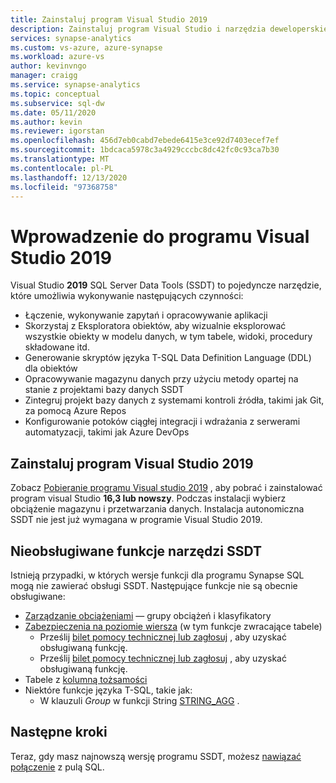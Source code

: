 ```yaml
---
title: Zainstaluj program Visual Studio 2019
description: Zainstaluj program Visual Studio i narzędzia deweloperskie SQL Server (SSDT) dla Synapse SQL
services: synapse-analytics
ms.custom: vs-azure, azure-synapse
ms.workload: azure-vs
author: kevinvngo
manager: craigg
ms.service: synapse-analytics
ms.topic: conceptual
ms.subservice: sql-dw
ms.date: 05/11/2020
ms.author: kevin
ms.reviewer: igorstan
ms.openlocfilehash: 456d7eb0cabd7ebede6415e3ce92d7403ecef7ef
ms.sourcegitcommit: 1bdcaca5978c3a4929cccbc8dc42fc0c93ca7b30
ms.translationtype: MT
ms.contentlocale: pl-PL
ms.lasthandoff: 12/13/2020
ms.locfileid: "97368758"
---
```

# <a name="getting-started-with-visual-studio-2019"></a>Wprowadzenie do programu Visual Studio 2019

Visual Studio **2019** SQL Server Data Tools (SSDT) to pojedyncze narzędzie, które umożliwia wykonywanie następujących czynności:

- Łączenie, wykonywanie zapytań i opracowywanie aplikacji
- Skorzystaj z Eksploratora obiektów, aby wizualnie eksplorować wszystkie obiekty w modelu danych, w tym tabele, widoki, procedury składowane itd.
- Generowanie skryptów języka T-SQL Data Definition Language (DDL) dla obiektów
- Opracowywanie magazynu danych przy użyciu metody opartej na stanie z projektami bazy danych SSDT
- Zintegruj projekt bazy danych z systemami kontroli źródła, takimi jak Git, za pomocą Azure Repos
- Konfigurowanie potoków ciągłej integracji i wdrażania z serwerami automatyzacji, takimi jak Azure DevOps

## <a name="install-visual-studio-2019"></a>Zainstaluj program Visual Studio 2019

Zobacz [Pobieranie programu Visual studio 2019](https://visualstudio.microsoft.com/downloads/) , aby pobrać i zainstalować program visual Studio **16,3 lub nowszy**. Podczas instalacji wybierz obciążenie magazynu i przetwarzania danych. Instalacja autonomiczna SSDT nie jest już wymagana w programie Visual Studio 2019.

## <a name="unsupported-features-in-ssdt"></a>Nieobsługiwane funkcje narzędzi SSDT

Istnieją przypadki, w których wersje funkcji dla programu Synapse SQL mogą nie zawierać obsługi SSDT. Następujące funkcje nie są obecnie obsługiwane:


- [Zarządzanie obciążeniami](sql-data-warehouse-workload-management.md) — grupy obciążeń i klasyfikatory
- [Zabezpieczenia na poziomie wiersza](/sql/relational-databases/security/row-level-security?toc=/azure/synapse-analytics/sql-data-warehouse/toc.json&bc=/azure/synapse-analytics/sql-data-warehouse/breadcrumb/toc.json&view=azure-sqldw-latest) (w tym funkcje zwracające tabele)
  - Prześlij [bilet pomocy technicznej lub zagłosuj](https://feedback.azure.com/forums/307516-sql-data-warehouse/suggestions/39040057-ssdt-row-level-security) , aby uzyskać obsługiwaną funkcję.
  - Prześlij [bilet pomocy technicznej lub zagłosuj](https://feedback.azure.com/forums/307516-sql-data-warehouse/suggestions/39040048-ssdt-support-dynamic-data-masking) , aby uzyskać obsługiwaną funkcję.
- Tabele z [kolumną tożsamości](https://docs.microsoft.com/sql/t-sql/statements/create-table-transact-sql-identity-property?view=sql-server-ver15)
- Niektóre funkcje języka T-SQL, takie jak:
   - W klauzuli *Group* w funkcji String [STRING_AGG](/sql/t-sql/functions/string-agg-transact-sql) .

## <a name="next-steps"></a>Następne kroki

Teraz, gdy masz najnowszą wersję programu SSDT, możesz [nawiązać połączenie](sql-data-warehouse-query-visual-studio.md) z pulą SQL.
